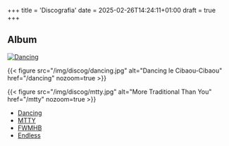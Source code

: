 +++
title = 'Discografia'
date = 2025-02-26T14:24:11+01:00
draft = true
+++
## Album

[![Dancing](/img/discog/dancing.jpg)](/dancing)

{{< figure
    src="/img/discog/dancing.jpg"
    alt="Dancing le Cibaou-Cibaou"
    href="/dancing"
    nozoom=true
    >}}

{{< figure
    src="/img/discog/mtty.jpg"
    alt="More Traditional Than You"
    href="/mtty"
    nozoom=true
    >}}

- [Dancing](/discog/dancing)
- [MTTY](/discog/mtty)
- [FWMHB](/discog/fwmhb)
- [Endless](/discog/endless)
